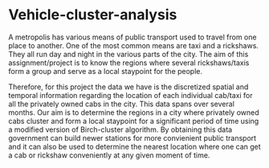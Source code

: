 # Vehicle-cluster-analysis

A metropolis has various means of public transport used to travel from one place to another. One of the most common means are taxi and
a rickshaws. They all run day and night in the various parts of the city. The aim of this assignment/project is to know the regions where several
rickshaws/taxis form a group and serve as a local staypoint for the people. 

Therefore, for this project the data we have is the discretized spatial and temporal information regarding the location of each individual cab/taxi 
for all the privately owned cabs in the city. This data spans over several months. Our aim is to determine the regions in a city where privately 
owned cabs cluster and form a local staypoint for a significant period of time using a modified version of Birch-cluster algorithm. By obtaining this
data government can build newer stations for more convienient public transport and it can also be used to determine the nearest location where one 
can get a cab or rickshaw conveniently at any given moment of time.
